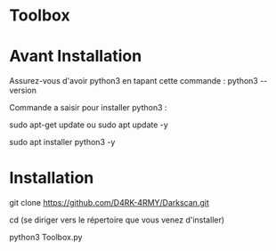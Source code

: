 # Toolbox


# Avant Installation

Assurez-vous d'avoir python3 en tapant cette commande :
python3 --version

Commande a saisir pour installer python3 :

sudo apt-get update ou sudo apt update -y

sudo apt installer python3 -y


# Installation

git clone https://github.com/D4RK-4RMY/Darkscan.git

cd (se diriger vers le répertoire que vous venez d'installer)

python3 Toolbox.py
